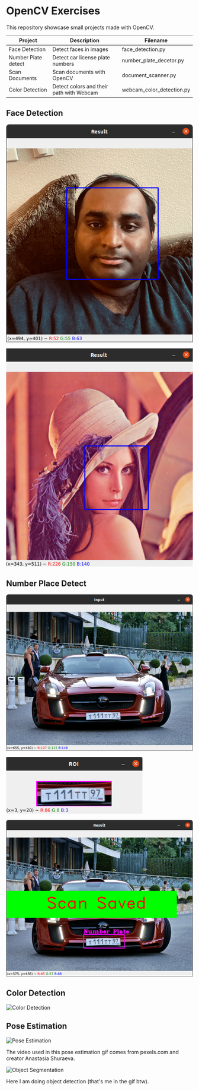 # OpenCV Exercises

This repository showcase small projects made with OpenCV.

| Project            | Description                             | Filename                 |
|--------------------|-----------------------------------------|--------------------------|
| Face Detection     | Detect faces in images                  | face_detection.py        |
| Number Plate detect| Detect car license plate numbers        | number_plate_decetor.py  |
| Scan Documents     | Scan documents with OpenCV              | document_scanner.py      |
| Color Detection    | Detect colors and their path with Webcam| webcam_color_detection.py|

## Face Detection

![Face Detection 1](https://github.com/KrisMatrix/opencv_exercises/blob/main/readmeFiles/face_detection.png)

![Face Detection 2](https://github.com/KrisMatrix/opencv_exercises/blob/main/readmeFiles/face_detection2.png)

## Number Place Detect

![Image of Car](https://github.com/KrisMatrix/opencv_exercises/blob/main/readmeFiles/num_place_detect_1.png)

![Detected License Plate](https://github.com/KrisMatrix/opencv_exercises/blob/main/readmeFiles/num_plate_detect_2.png)

![Detection Notice](https://github.com/KrisMatrix/opencv_exercises/blob/main/readmeFiles/num_plate_detect_3.png)

## Color Detection

![Color Detection](https://github.com/KrisMatrix/opencv_exercises/blob/main/readmeFiles/color_detect.gif)

## Pose Estimation

![Pose Estimation](https://github.com/KrisMatrix/opencv_exercises/blob/main/readmeFiles/pose_estimation.gif)

The video used in this pose estimation gif comes from pexels.com and creator 
Anastasia Shuraeva.

![Object Segmentation](https://github.com/KrisMatrix/opencv_exercises/blob/main/readmeFiles/object_detection.gif)

Here I am doing object detection (that's me in the gif btw).
